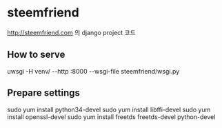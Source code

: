 # steemfriend
http://steemfriend.com 의 django project 코드

## How to serve
uwsgi -H venv/ --http :8000 --wsgi-file steemfriend/wsgi.py

## Prepare settings
sudo yum install python34-devel
sudo yum install libffi-devel
sudo yum install openssl-devel
sudo yum install freetds freetds-devel python-devel
